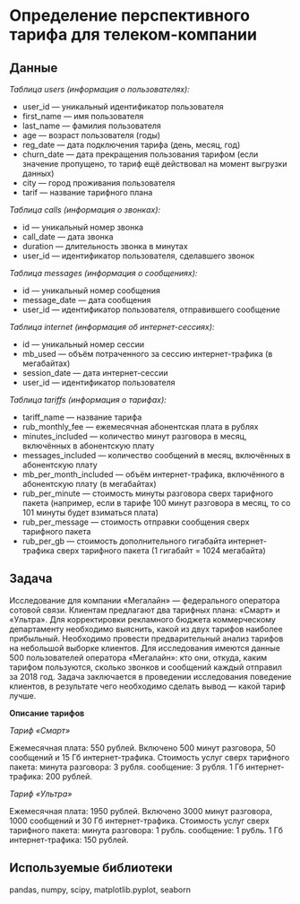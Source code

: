 # Определение перспективного тарифа для телеком-компании

## Данные

*Таблица users (информация о пользователях):*

* user_id — уникальный идентификатор пользователя
* first_name — имя пользователя
* last_name — фамилия пользователя
* age — возраст пользователя (годы)
* reg_date — дата подключения тарифа (день, месяц, год)
* churn_date — дата прекращения пользования тарифом (если значение пропущено, то тариф ещё действовал на момент выгрузки данных)
* city — город проживания пользователя
* tarif — название тарифного плана

*Таблица calls (информация о звонках):*

* id — уникальный номер звонка
* call_date — дата звонка
* duration — длительность звонка в минутах
* user_id — идентификатор пользователя, сделавшего звонок

*Таблица messages (информация о сообщениях):*

* id — уникальный номер сообщения
* message_date — дата сообщения
* user_id — идентификатор пользователя, отправившего сообщение

*Таблица internet (информация об интернет-сессиях):*

* id — уникальный номер сессии
* mb_used — объём потраченного за сессию интернет-трафика (в мегабайтах)
* session_date — дата интернет-сессии
* user_id — идентификатор пользователя

*Таблица tariffs (информация о тарифах):*

* tariff_name — название тарифа
* rub_monthly_fee — ежемесячная абонентская плата в рублях
* minutes_included — количество минут разговора в месяц, включённых в абонентскую плату
* messages_included — количество сообщений в месяц, включённых в абонентскую плату
* mb_per_month_included — объём интернет-трафика, включённого в абонентскую плату (в мегабайтах)
* rub_per_minute — стоимость минуты разговора сверх тарифного пакета (например, если в тарифе 100 минут разговора в месяц, то со 101 минуты будет взиматься плата)
* rub_per_message — стоимость отправки сообщения сверх тарифного пакета
* rub_per_gb — стоимость дополнительного гигабайта интернет-трафика сверх тарифного пакета (1 гигабайт = 1024 мегабайта)

## Задача

Исследование для компании «Мегалайн» — федерального оператора сотовой связи. Клиентам предлагают два тарифных плана: «Смарт» и «Ультра». Для корректировки рекламного бюджета коммерческому департаменту  необходимо выяснить, какой из двух тарифов наиболее прибыльный.
Необходимо провести предварительный анализ тарифов на небольшой выборке клиентов. Для исследования имеются данные 500 пользователей оператора «Мегалайн»: кто они, откуда, каким тарифом пользуются, сколько звонков и сообщений каждый отправил за 2018 год. Задача заключается в проведении исследования поведение клиентов, в результате чего необходимо сделать вывод — какой тариф лучше.

**Описание тарифов**

*Тариф «Смарт»*

Ежемесячная плата: 550 рублей.
Включено 500 минут разговора, 50 сообщений и 15 Гб интернет-трафика.
Стоимость услуг сверх тарифного пакета:
минута разговора: 3 рубля.
сообщение: 3 рубля.
1 Гб интернет-трафика: 200 рублей.

*Тариф «Ультра»*

Ежемесячная плата: 1950 рублей.
Включено 3000 минут разговора, 1000 сообщений и 30 Гб интернет-трафика.
Стоимость услуг сверх тарифного пакета:
минута разговора: 1 рубль.
сообщение: 1 рубль.
1 Гб интернет-трафика: 150 рублей.

## Используемые библиотеки

pandas, numpy, scipy, matplotlib.pyplot, seaborn
